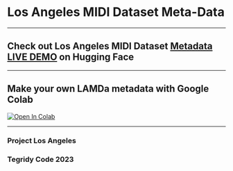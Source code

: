 # Los Angeles MIDI Dataset Meta-Data

***

## Check out Los Angeles MIDI Dataset [Metadata LIVE DEMO](https://huggingface.co/spaces/asigalov61/MIDI-Match) on Hugging Face

***

## Make your own LAMDa metadata with Google Colab

[![Open In Colab][colab-badge]][colab-notebook3]

[colab-notebook3]: <https://colab.research.google.com/github/asigalov61/Los-Angeles-MIDI-Dataset/blob/main/META-DATA/Los_Angeles_MIDI_Dataset_Metadata_Maker.ipynb>
[colab-badge]: <https://colab.research.google.com/assets/colab-badge.svg>

***

### Project Los Angeles
### Tegridy Code 2023
